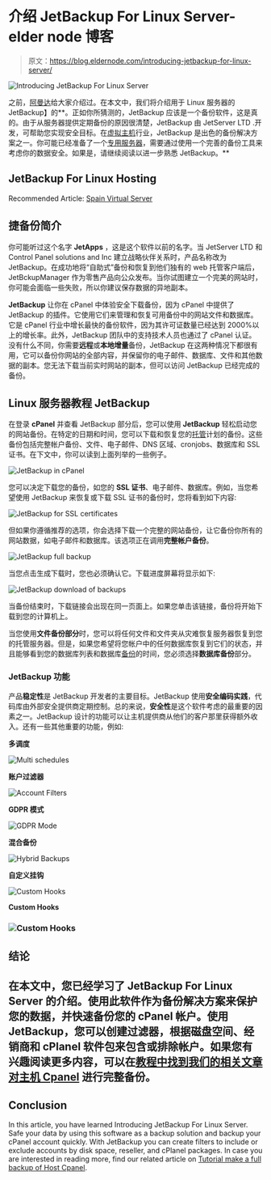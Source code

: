 # 介绍 JetBackup For Linux Server-elder node 博客

> 原文：<https://blog.eldernode.com/introducing-jetbackup-for-linux-server/>

![Introducing JetBackup For Linux Server](img/60a9d6954a8fbafc55ca3167b5ada1e9.png)

之前，[阿曼达](https://blog.eldernode.com/amanda-backup-tool-for-linux/)给大家介绍过。在本文中，我们将介绍用于 Linux 服务器的 JetBackup】的**。正如你所猜测的，JetBackup 应该是一个备份软件，这是真的。由于从服务器提供定期备份的原因很清楚，JetBackup 由 JetServer LTD .开发，可帮助您实现安全目标。在[虚拟主机](https://eldernode.com/)行业，JetBackup 是出色的备份解决方案之一。你可能已经准备了一个[专用服务器](https://eldernode.com/dedicated-server/)，需要通过使用一个完善的备份工具来考虑你的数据安全。如果是，请继续阅读以进一步熟悉 JetBackup。**

## JetBackup For Linux Hosting

Recommended Article: [Spain Virtual Server](https://blog.eldernode.com/spain-virtual-server/)

## **捷备份**简介

你可能听过这个名字 **JetApps** ，这是这个软件以前的名字。当 JetServer LTD 和 Control Panel solutions and Inc 建立战略伙伴关系时，产品名称改为 JetBackup。在成功地将“自助式”备份和恢复到他们独有的 web 托管客户端后，JetBckupManager 作为零售产品向公众发布。当你试图建立一个完美的网站时，你可能会面临一些失败，所以你建议保存数据的异地副本。

**JetBackup** 让你在 cPanel 中体验安全下载备份，因为 cPanel 中提供了 JetBackup 的插件。它使用它们来管理和恢复可用备份中的网站文件和数据库。它是 cPanel 行业中增长最快的备份软件，因为其许可证数量已经达到 2000%以上的增长率。此外，JetBackup 团队中的支持技术人员也通过了 cPanel 认证。没有什么不同，你需要**远程**或**本地增量**备份，JetBackup 在这两种情况下都很有用，它可以备份你网站的全部内容，并保留你的电子邮件、数据库、文件和其他数据的副本。您无法下载当前实时网站的副本，但可以访问 JetBackup 已经完成的备份。

## **Linux 服务器教程 JetBackup**

在登录 **cPanel** 并查看 JetBackup 部分后，您可以使用 **JetBackup** 轻松启动您的网站备份。在特定的日期和时间，您可以下载和恢复您的[托管](https://eldernode.com/vps-hosting/)计划的备份。这些备份包括完整帐户备份、文件、电子邮件、DNS 区域、cronjobs、数据库和 SSL 证书。在下文中，你可以读到上面列举的一些例子。

![JetBackup in cPanel](img/be5f84f56752beef7695beea81a4c64a.png)

您可以决定下载您的备份，如您的 **SSL 证书**、电子邮件、数据库。例如，当您希望使用 JetBackup 来恢复或下载 SSL 证书的备份时，您将看到如下内容:

![JetBackup for SSL certificates](img/482c8f3db03cbffb63a3064dd9457a90.png)

但如果你遵循推荐的选项，你会选择下载一个完整的网站备份，让它备份你所有的网站数据，如电子邮件和数据库。该选项正在调用**完整帐户备份**。

![JetBackup full backup](img/201c205937340bff806339cbc28c10a0.png)

当您点击生成下载时，您也必须确认它。下载进度屏幕将显示如下:

![JetBackup download of backups](img/d44188bb9342aea443ee5983b3675ceb.png)

当备份结束时，下载链接会出现在同一页面上。如果您单击该链接，备份将开始下载到您的计算机上。

当您使用**文件备份部分**时，您可以将任何文件和文件夹从灾难恢复服务器恢复到您的托管服务器。但是，如果您希望将您帐户中的任何数据库恢复到它们的状态，并且能够看到您的数据库列表和数据库[备份](https://blog.eldernode.com/move-backup-from-cpanel-to-the-directadmin/)的时间，您必须选择**数据库备份**部分。

### JetBackup 功能

产品**稳定性**是 JetBackup 开发者的主要目标。JetBackup 使用**安全编码实践**，代码库由外部安全提供商定期控制。总的来说，**安全性**是这个软件考虑的最重要的因素之一。JetBackup 设计的功能可以让主机提供商从他们的客户那里获得额外收入。还有一些其他重要的功能，例如:

**多调度**

![Multi schedules](img/be256eab061e046615d9fddb148092f5.png)

**账户过滤器**

![Account Filters](img/7ede7c6fd591d36ca053bb0334d57c1d.png)

**GDPR 模式**

![GDPR Mode](img/25eef9432fb12e71d5da0827ffa16e08.png)

**混合备份**

![Hybrid Backups](img/f24656c84dc219c447ad604c34103832.png)

**自定义挂钩**

![Custom Hooks](img/a05b15506abc5873a1959268c5e3eea0.png)

**Custom Hooks**

### ![Custom Hooks](img/a05b15506abc5873a1959268c5e3eea0.png)

## 结论

## 在本文中，您已经学习了 JetBackup For Linux Server 的介绍。使用此软件作为备份解决方案来保护您的数据，并快速备份您的 cPanel 帐户。使用 JetBackup，您可以创建过滤器，根据磁盘空间、经销商和 cPlanel 软件包来包含或排除帐户。如果您有兴趣阅读更多内容，可以在[教程中找到我们的相关文章对主机 Cpanel](https://blog.eldernode.com/make-a-full-backup-of-host-cpanel/) 进行完整备份。

## Conclusion

In this article, you have learned Introducing JetBackup For Linux Server. Safe your data by using this software as a backup solution and backup your cPanel account quickly. With JetBackup you can create filters to include or exclude accounts by disk space, reseller, and cPlanel packages. In case you are interested in reading more, find our related article on [Tutorial make a full backup of Host Cpanel](https://blog.eldernode.com/make-a-full-backup-of-host-cpanel/).